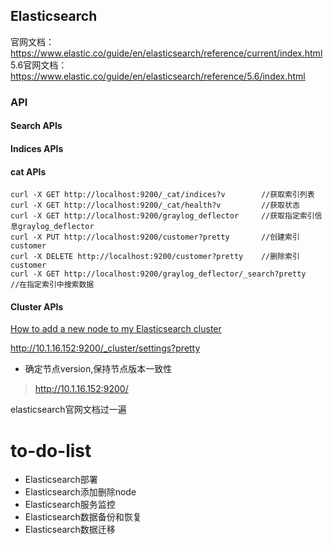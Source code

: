 ## Elasticsearch

官网文档：https://www.elastic.co/guide/en/elasticsearch/reference/current/index.html
5.6官网文档：https://www.elastic.co/guide/en/elasticsearch/reference/5.6/index.html

### API
#### Search APIs
#### Indices APIs
#### cat APIs
``` text
curl -X GET http://localhost:9200/_cat/indices?v		//获取索引列表
curl -X GET http://localhost:9200/_cat/health?v			//获取状态
curl -X GET http://localhost:9200/graylog_deflector		//获取指定索引信息graylog_deflector
curl -X PUT http://localhost:9200/customer?pretty		//创建索引customer
curl -X DELETE http://localhost:9200/customer?pretty	//删除索引customer
curl -X GET http://localhost:9200/graylog_deflector/_search?pretty		//在指定索引中搜索数据

```
#### Cluster APIs

[How to add a new node to my Elasticsearch cluster](https://stackoverflow.com/questions/35717790/how-to-add-a-new-node-to-my-elasticsearch-cluster)

http://10.1.16.152:9200/_cluster/settings?pretty

 - 确定节点version,保持节点版本一致性
  > http://10.1.16.152:9200/

elasticsearch官网文档过一遍

# to-do-list
- Elasticsearch部署
- Elasticsearch添加删除node
- Elasticsearch服务监控
- Elasticsearch数据备份和恢复
- Elasticsearch数据迁移
